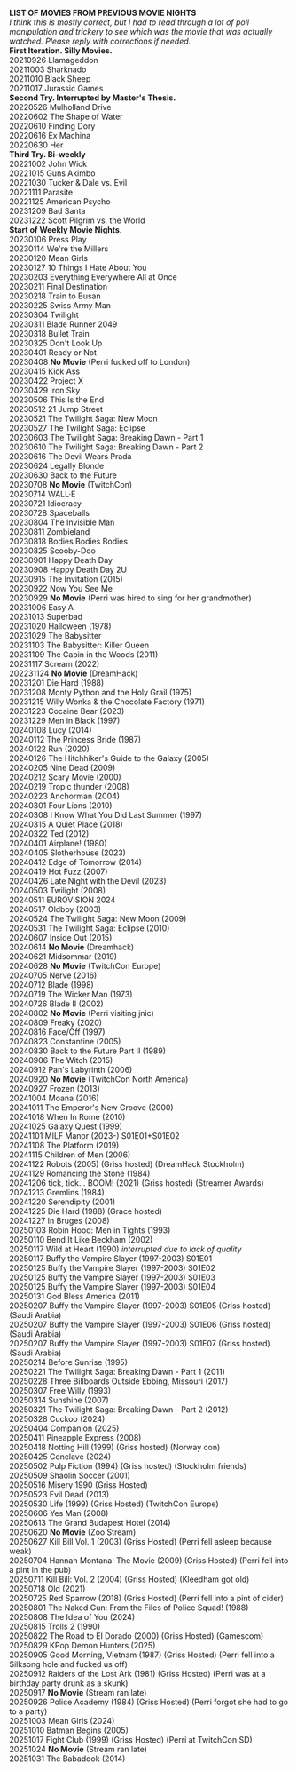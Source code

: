 **LIST OF MOVIES FROM PREVIOUS MOVIE NIGHTS** \
*I think this is mostly correct, but I had to read through a lot of poll manipulation and trickery to see which was the movie that was actually watched. Please reply with corrections if needed.* \
**First Iteration. Silly Movies.** \
20210926 Llamageddon \
20211003 Sharknado \
20211010 Black Sheep \
20211017 Jurassic Games \
**Second Try. Interrupted by Master's Thesis.** \
20220526 Mulholland Drive \
20220602 The Shape of Water \
20220610 Finding Dory \
20220616 Ex Machina \
20220630 Her \
**Third Try. Bi-weekly** \
20221002 John Wick \
20221015 Guns Akimbo \
20221030 Tucker & Dale vs. Evil \
20221111 Parasite \
20221125 American Psycho \
20231209 Bad Santa \
20231222 Scott Pilgrim vs. the World  \
**Start of Weekly Movie Nights.** \
20230106 Press Play \
20230114 We're the Millers \
20230120 Mean Girls \
20230127 10 Things I Hate About You \
20230203 Everything Everywhere All at Once \
20230211 Final Destination \
20230218 Train to Busan \
20230225 Swiss Army Man \
20230304 Twilight \
20230311 Blade Runner 2049 \
20230318 Bullet Train \
20230325 Don't Look Up \
20230401 Ready or Not \
20230408 **No Movie** (Perri fucked off to London) \
20230415 Kick Ass \
20230422 Project X \
20230429 Iron Sky \
20230506 This Is the End \
20230512 21 Jump Street \
20230521 The Twilight Saga: New Moon \
20230527 The Twilight Saga: Eclipse \
20230603 The Twilight Saga: Breaking Dawn - Part 1 \
20230610 The Twilight Saga: Breaking Dawn - Part 2  \
20230616 The Devil Wears Prada \
20230624 Legally Blonde \
20230630 Back to the Future \
20230708 **No Movie** (TwitchCon) \
20230714 WALL·E  \
20230721 Idiocracy \
20230728 Spaceballs \
20230804 The Invisible Man \
20230811 Zombieland \
20230818 Bodies Bodies Bodies \
20230825 Scooby-Doo \
20230901 Happy Death Day \
20230908 Happy Death Day 2U \
20230915 The Invitation (2015) \
20230922 Now You See Me \
20230929 **No Movie** (Perri was hired to sing for her grandmother) \
20231006 Easy A \
20231013 Superbad \
20231020 Halloween (1978) \
20231029 The Babysitter \
20231103 The Babysitter: Killer Queen \
20231109 The Cabin in the Woods (2011) \
20231117 Scream (2022) \
202231124 **No  Movie** (DreamHack) \
20231201 Die Hard (1988) \
20231208 Monty Python and the Holy Grail (1975) \
20231215 Willy Wonka & the Chocolate Factory (1971) \
20231223 Cocaine Bear (2023) \
20231229 Men in Black (1997) \
20240108 Lucy (2014) \
20240112 The Princess Bride (1987) \
20240122 Run (2020) \
20240126 The Hitchhiker's Guide to the Galaxy (2005) \
20240205 Nine Dead (2009) \
20240212 Scary Movie (2000) \
20240219 Tropic thunder (2008) \
20240223 Anchorman (2004) \
20240301 Four Lions (2010) \
20240308 I Know What You Did Last Summer (1997) \
20240315 A Quiet Place (2018) \
20240322 Ted (2012) \
20240401 Airplane! (1980) \
20240405 Slotherhouse (2023) \
20240412 Edge of Tomorrow (2014) \
20240419 Hot Fuzz (2007) \
20240426 Late Night with the Devil (2023) \
20240503 Twilight (2008) \
20240511 EUROVISION 2024 \
20240517 Oldboy (2003) \
20240524 The Twilight Saga: New Moon (2009) \
20240531 The Twilight Saga: Eclipse (2010) \
20240607 Inside Out (2015) \
20240614 **No Movie** (Dreamhack) \
20240621 Midsommar (2019) \
20240628 **No Movie** (TwitchCon Europe) \
20240705 Nerve (2016) \
20240712 Blade (1998) \
20240719 The Wicker Man (1973) \
20240726 Blade II (2002) \
20240802 **No Movie** (Perri visiting jnic) \
20240809 Freaky (2020) \
20240816 Face/Off (1997) \
20240823 Constantine (2005) \
20240830 Back to the Future Part II (1989) \
20240906 The Witch (2015) \
20240912 Pan's Labyrinth (2006) \
20240920 **No Movie** (TwitchCon North America) \
20240927 Frozen (2013) \
20241004 Moana (2016) \
20241011 The Emperor's New Groove (2000) \
20241018 When In Rome (2010) \
20241025 Galaxy Quest (1999) \
20241101 MILF Manor (2023-) S01E01+S01E02 \
20241108 The Platform (2019) \
20241115 Children of Men (2006) \
20241122 Robots (2005) (Griss hosted) (DreamHack Stockholm) \
20241129 Romancing the Stone (1984) \
20241206 tick, tick... BOOM! (2021) (Griss hosted) (Streamer Awards) \
20241213 Gremlins (1984) \
20241220 Serendipity (2001) \
20241225 Die Hard (1988) (Grace hosted) \
20241227 In Bruges (2008) \
20250103 Robin Hood: Men in Tights (1993) \
20250110 Bend It Like Beckham (2002) \
20250117 Wild at Heart (1990) *interrupted due to lack of quality* \
20250117 Buffy the Vampire Slayer (1997-2003) S01E01 \
20250125 Buffy the Vampire Slayer (1997-2003) S01E02 \
20250125 Buffy the Vampire Slayer (1997-2003) S01E03 \
20250125 Buffy the Vampire Slayer (1997-2003) S01E04 \
20250131 God Bless America (2011) \
20250207 Buffy the Vampire Slayer (1997-2003) S01E05 (Griss hosted) (Saudi Arabia) \
20250207 Buffy the Vampire Slayer (1997-2003) S01E06 (Griss hosted) (Saudi Arabia) \
20250207 Buffy the Vampire Slayer (1997-2003) S01E07 (Griss hosted) (Saudi Arabia) \
20250214 Before Sunrise (1995) \
20250221 The Twilight Saga: Breaking Dawn - Part 1 (2011) \
20250228 Three Billboards Outside Ebbing, Missouri (2017) \
20250307 Free Willy (1993) \
20250314 Sunshine (2007) \
20250321 The Twilight Saga: Breaking Dawn - Part 2 (2012) \
20250328 Cuckoo (2024) \
20250404 Companion (2025) \
20250411 Pineapple Express (2008) \
20250418 Notting Hill (1999) (Griss hosted) (Norway con) \
20250425 Conclave (2024) \
20250502 Pulp Fiction (1994) (Griss hosted) (Stockholm friends) \
20250509 Shaolin Soccer (2001) \
20250516 Misery 1990 (Griss Hosted) \
20250523 Evil Dead (2013) \
20250530 Life (1999) (Griss Hosted) (TwitchCon Europe) \
20250606 Yes Man (2008) \
20250613 The Grand Budapest Hotel (2014) \
20250620 **No Movie** (Zoo Stream) \
20250627 Kill Bill Vol. 1 (2003) (Griss Hosted) (Perri fell asleep because weak) \
20250704 Hannah Montana: The Movie (2009) (Griss Hosted) (Perri fell into a pint in the pub) \
20250711 Kill Bill: Vol. 2 (2004) (Griss Hosted) (Kleedham got old) \
20250718 Old (2021) \
20250725 Red Sparrow (2018) (Griss Hosted) (Perri fell into a pint of cider) \
20250801 The Naked Gun: From the Files of Police Squad! (1988) \
20250808 The Idea of You (2024) \
20250815 Trolls 2 (1990) \
20250822 The Road to El Dorado (2000) (Griss Hosted) (Gamescom) \
20250829 KPop Demon Hunters (2025) \
20250905 Good Morning, Vietnam (1987) (Griss Hosted) (Perri fell into a Silksong hole and fucked us off) \
20250912 Raiders of the Lost Ark (1981) (Griss Hosted) (Perri was at a birthday party drunk as a skunk) \
20250917 **No Movie** (Stream ran late) \
20250926 Police Academy (1984) (Griss Hosted) (Perri forgot she had to go to a party) \
20251003 Mean Girls (2024) \
20251010 Batman Begins (2005) \
20251017 Fight Club (1999) (Griss Hosted) (Perri at TwitchCon SD) \
20251024 **No Movie** (Stream ran late) \
20251031 The Babadook (2014)
